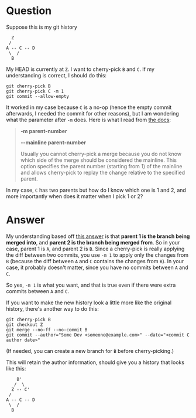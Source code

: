 # Question

Suppose this is my git history

```
  Z
 /
A -- C -- D
 \  /      
  B
```

My HEAD is currently at `Z`. I want to cherry-pick `B` and `C`. If my understanding is correct, I should do this:

```
git cherry-pick B
git cherry-pick C -m 1
git commit --allow-empty
```

It worked in my case because `C` is a no-op (hence the empty commit afterwards, I needed the commit for other reasons), but I am wondering what the parameter after `-m` does. Here is what I read from [the docs](https://git-scm.com/docs/git-cherry-pick):

> **-m parent-number**
>
> **--mainline parent-number**
>
> Usually you cannot cherry-pick a merge because you do not know which side of the merge should be considered the mainline. This option specifies the parent number (starting from 1) of the mainline and allows cherry-pick to replay the change relative to the specified parent.

In my case, `C` has two parents but how do I know which one is 1 and 2, and more importantly when does it matter when I pick 1 or 2?



# Answer

My understanding based off [this answer](https://stackoverflow.com/a/12628579/2747593) is that **parent 1 is the branch being merged into**, and **parent 2 is the branch being merged from**. So in your case, parent 1 is `A`, and parent 2 is `B`. Since a cherry-pick is really applying the diff between two commits, you use `-m 1` to apply only the changes from `B` (because the diff between `A` and `C` contains the changes from `B`). In your case, it probably doesn't matter, since you have no commits between `A` and `C`.

So yes, `-m 1` is what you want, and that is true even if there were extra commits between `A` and `C`.

If you want to make the new history look a little more like the original history, there's another way to do this:

```
git cherry-pick B
git checkout Z
git merge --no-ff --no-commit B
git commit --author="Some Dev <someone@example.com>" --date="<commit C author date>"
```

(If needed, you can create a new branch for `B` before cherry-picking.)

This will retain the author information, should give you a history that looks like this:

```
    B'
   /  \
  Z -- C'
 /
A -- C -- D
 \  /      
  B
```